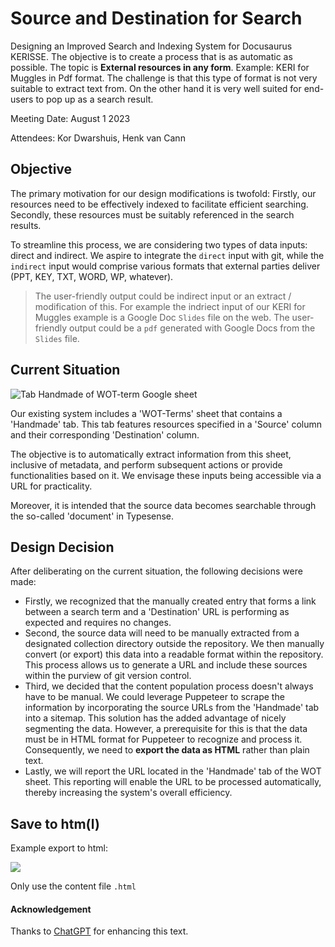 # Source and Destination for Search
Designing an Improved Search and Indexing System for Docusaurus KERISSE. The objective is to create a process that is as automatic as possible. The topic is **External resources in any form**. Example: KERI for Muggles in Pdf format. The challenge is that this type of format is not very suitable to extract text from. On the other hand it is very well suited for end-users to pop up as a search result.

Meeting Date: August 1 2023

Attendees: Kor Dwarshuis, Henk van Cann

## Objective
The primary motivation for our design modifications is twofold: Firstly, our resources need to be effectively indexed to facilitate efficient searching. Secondly, these resources must be suitably referenced in the search results.

To streamline this process, we are considering two types of data inputs: direct and indirect. We aspire to integrate the `direct` input with git, while the `indirect` input would comprise various formats that external parties deliver (PPT, KEY, TXT, WORD, WP, whatever).

> The user-friendly output could be indirect input or an extract / modification of this. For example the indriect input of our KERI for Muggles example is a Google Doc `Slides` file on the web. The user-friendly output could be a `pdf` generated with Google Docs from the `Slides` file.

## Current Situation
![Tab Handmade of WOT-term Google sheet](https://hackmd.io/_uploads/HyUgpI8o2.png)

Our existing system includes a 'WOT-Terms' sheet that contains a 'Handmade' tab. This tab features resources specified in a 'Source' column and their corresponding 'Destination' column.

The objective is to automatically extract information from this sheet, inclusive of metadata, and perform subsequent actions or provide functionalities based on it. We envisage these inputs being accessible via a URL for practicality.

Moreover, it is intended that the source data becomes searchable through the so-called 'document' in Typesense.

## Design Decision
After deliberating on the current situation, the following decisions were made:

- Firstly, we recognized that the manually created entry that forms a link between a search term and a 'Destination' URL is performing as expected and requires no changes.
- Second, the source data will need to be manually extracted from a designated collection directory outside the repository. We then manually convert (or export) this data into a readable format within the repository. This process allows us to generate a URL and include these sources within the purview of git version control.
- Third, we decided that the content population process doesn't always have to be manual. We could leverage Puppeteer to scrape the information by incorporating the source URLs from the 'Handmade' tab into a sitemap. This solution has the added advantage of nicely segmenting the data. However, a prerequisite for this is that the data must be in HTML format for Puppeteer to recognize and process it. Consequently, we need to **export the data as HTML** rather than plain text.
- Lastly, we will report the URL located in the 'Handmade' tab of the WOT sheet. This reporting will enable the URL to be processed automatically, thereby increasing the system's overall efficiency.

## Save to htm(l)
Example export to html:

![](https://hackmd.io/_uploads/r10McuLo3.png)

Only use the content file `.html`

#### Acknowledgement
Thanks to [ChatGPT](https://www.openai.com/research/chatgpt) for enhancing this text.
